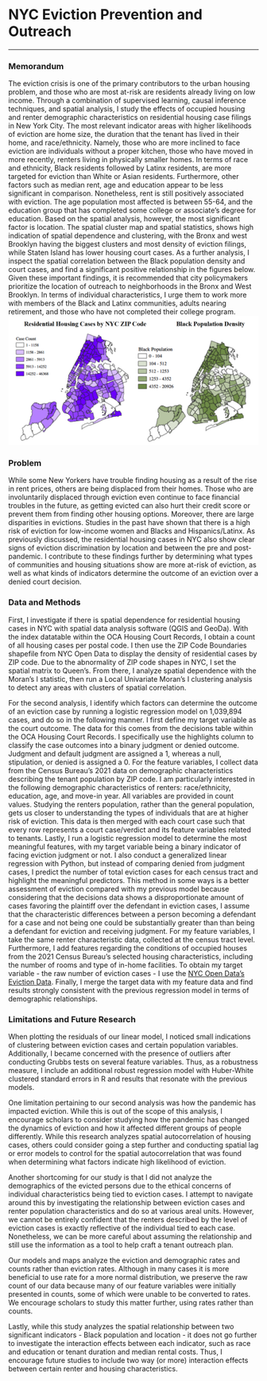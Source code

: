 # NYC Eviction Prevention and Outreach
___

### Memorandum
  The eviction crisis is one of the primary contributors to the urban housing problem, and
those who are most at-risk are residents already living on low income. Through a combination of
supervised learning, causal inference techniques, and spatial analysis, I study the effects of
occupied housing and renter demographic characteristics on residential housing case filings in
New York City. The most relevant indicator areas with higher likelihoods of eviction are home
size, the duration that the tenant has lived in their home, and race/ethnicity. Namely, those who
are more inclined to face eviction are individuals without a proper kitchen, those who have
moved in more recently, renters living in physically smaller homes. In terms of race and
ethnicity, Black residents followed by Latinx residents, are more targeted for eviction than White
or Asian residents. Furthermore, other factors such as median rent, age and education appear to
be less significant in comparison. Nonetheless, rent is still positively associated with eviction.
The age population most affected is between 55-64, and the education group that has completed
some college or associate’s degree for education. Based on the spatial analysis, however, the
most significant factor is location. The spatial cluster map and spatial statistics, shows high
indication of spatial dependence and clustering, with the Bronx and west Brooklyn having the
biggest clusters and most density of eviction filings, while Staten Island has lower housing court
cases. As a further analysis, I inspect the spatial correlation between the Black population density
and court cases, and find a significant positive relationship in the figures below. Given these
important findings, it is recommended that city policymakers prioritize the location of outreach
to neighborhoods in the Bronx and West Brooklyn. In terms of individual characteristics, I urge
them to work more with members of the Black and Latinx communities, adults nearing
retirement, and those who have not completed their college program.
![image](https://github.com/camilla-zhang/predicting_eviction/blob/main/figures/choropleth_maps2.png)

### Problem
  While some New Yorkers have trouble finding housing as a result of the rise in rent
prices, others are being displaced from their homes. Those who are involuntarily displaced
through eviction even continue to face financial troubles in the future, as getting evicted can also
hurt their credit score or prevent them from finding other housing options. Moreover, there are
large disparities in evictions. Studies in the past have shown that there is a high risk of eviction
for low-income women and Blacks and Hispanics/Latinx. As previously discussed, the
residential housing cases in NYC also show clear signs of eviction discrimination by location
and between the pre and post-pandemic. I contribute to these findings further by determining
what types of communities and housing situations show are more at-risk of eviction, as well as
what kinds of indicators determine the outcome of an eviction over a denied court decision.


### Data and Methods
  First, I investigate if there is spatial dependence for residential housing cases in NYC
with spatial data analysis software (QGIS and GeoDa). With the index datatable within the OCA
Housing Court Records, I obtain a count of all housing cases per postal code. I then use the ZIP
Code Boundaries shapefile from NYC Open Data to display the density of residential cases by
ZIP code. Due to the abnormality of ZIP code shapes in NYC, I set the spatial matrix to Queen’s.
From there, I analyze spatial dependence with the Moran’s I statistic, then run a Local Univariate
Moran’s I clustering analysis to detect any areas with clusters of spatial correlation.

  For the second analysis, I identify which factors can determine the outcome of an
eviction case by running a logistic regression model on 1,039,894 cases, and do so in the
following manner. I first define my target variable as the court outcome. The data for this comes
from the decisions table within the OCA Housing Court Records. I specifically use the highlights
column to classify the case outcomes into a binary judgment or denied outcome. Judgment and
default judgment are assigned a 1, whereas a null, stipulation, or denied is assigned a 0. For the
feature variables, I collect data from the Census Bureau’s 2021 data on demographic
characteristics describing the tenant population by ZIP code. I am particularly interested in the
following demographic characteristics of renters: race/ethnicity, education, age, and move-in
year. All variables are provided in count values. Studying the renters population, rather than the
general population, gets us closer to understanding the types of individuals that are at higher risk
of eviction. This data is then merged with each court case such that every row represents a court
case/verdict and its feature variables related to tenants. Lastly, I run a logistic regression model
to determine the most meaningful features, with my target variable being a binary indicator of
facing eviction judgment or not.
  I also conduct a generalized linear regression with Python, but instead of comparing
denied from judgment cases, I predict the number of total eviction cases for each census tract and
highlight the meaningful predictors. This method in some ways is a better assessment of eviction
compared with my previous model because considering that the decisions data shows a
disproportionate amount of cases favoring the plaintiff over the defendant in eviction cases, I
assume that the characteristic differences between a person becoming a defendant for a case and
not being one could be substantially greater than than being a defendant for eviction and
receiving judgment. For my feature variables, I take the same renter characteristic data, collected
at the census tract level. Furthermore, I add features regarding the conditions of occupied houses
from the 2021 Census Bureau’s selected housing characteristics, including the number of rooms
and type of in-home facilities. To obtain my target variable - the raw number of eviction cases - I
use the [NYC Open Data’s Eviction Data](https://data.cityofnewyork.us/City-Government/Evictions/6z8x-wfk4). Finally, I merge the target data with my feature data
and find results strongly consistent with the previous regression model in terms of demographic
relationships.


### Limitations and Future Research
  When plotting the residuals of our linear model, I noticed small indications of clustering
between eviction cases and certain population variables. Additionally, I became concerned with
the presence of outliers after conducting Grubbs tests on several feature variables. Thus, as a
robustness measure, I include an additional robust regression model with Huber-White clustered
standard errors in R and results that resonate with the previous models.

  One limitation pertaining to our second analysis was how the pandemic has impacted
eviction. While this is out of the scope of this analysis, I encourage scholars to consider studying
how the pandemic has changed the dynamics of eviction and how it affected different groups of
people differently. While this research analyzes spatial autocorrelation of housing cases, others
could consider going a step further and conducting spatial lag or error models to control for the
spatial autocorrelation that was found when determining what factors indicate high likelihood of
eviction.

  Another shortcoming for our study is that I did not analyze the demographics of the
evicted persons due to the ethical concerns of individual characteristics being tied to eviction
cases. I attempt to navigate around this by investigating the relationship between eviction cases
and renter population characteristics and do so at various areal units. However, we cannot be
entirely confident that the renters described by the level of eviction cases is exactly reflective of
the individual tied to each case. Nonetheless, we can be more careful about assuming the
relationship and still use the information as a tool to help craft a tenant outreach plan.

  Our models and maps analyze the eviction and demographic rates and counts rather than
eviction rates. Although in many cases it is more beneficial to use rate for a more normal
distribution, we preserve the raw count of our data because many of our feature variables were
initially presented in counts, some of which were unable to be converted to rates. We encourage
scholars to study this matter further, using rates rather than counts.

  Lastly, while this study analyzes the spatial relationship between two significant
indicators - Black population and location - it does not go further to investigate the interaction
effects between each indicator, such as race and education or tenant duration and median rental
costs. Thus, I encourage future studies to include two way (or more) interaction effects between
certain renter and housing characteristics.
